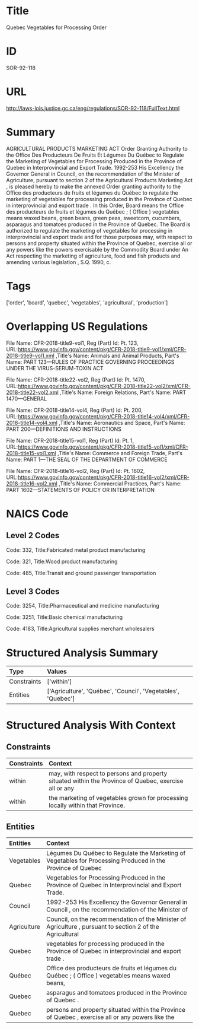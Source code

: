 # Title
Quebec Vegetables for Processing Order


# ID
SOR-92-118

# URL
http://laws-lois.justice.gc.ca/eng/regulations/SOR-92-118/FullText.html


# Summary
AGRICULTURAL PRODUCTS MARKETING ACT Order Granting Authority to the Office Des Producteurs De Fruits Et Légumes Du Québec to Regulate the Marketing of Vegetables for Processing Produced in the Province of Quebec in Interprovincial and Export Trade.
1992-253 His Excellency the Governor General in Council, on the recommendation of the Minister of Agriculture, pursuant to section 2 of the  Agricultural Products Marketing Act , is pleased hereby to make the annexed  Order granting authority to the Office des producteurs de fruits et légumes du Québec to regulate the marketing of vegetables for processing produced in the Province of Quebec in interprovincial and export trade .
In this Order, Board  means the  Office des producteurs de fruits et légumes du Québec ; ( Office ) vegetables  means waxed beans, green beans, green peas, sweetcorn, cucumbers, asparagus and tomatoes produced in the Province of Quebec.
The Board is authorized to regulate the marketing of vegetables for processing in interprovincial and export trade and for those purposes may, with respect to persons and property situated within the Province of Quebec, exercise all or any powers like the powers exercisable by the Commodity Board under  An Act respecting the marketing of agriculture, food and fish products and amending various legislation , S.Q. 1990, c.


# Tags
['order', 'board', 'quebec', 'vegetables', 'agricultural', 'production']


# Overlapping US Regulations
File Name: CFR-2018-title9-vol1, Reg (Part) Id: Pt. 123, URL:https://www.govinfo.gov/content/pkg/CFR-2018-title9-vol1/xml/CFR-2018-title9-vol1.xml
,Title's Name: Animals and Animal Products, Part's Name: PART 123—RULES OF PRACTICE GOVERNING PROCEEDINGS UNDER THE VIRUS-SERUM-TOXIN ACT

File Name: CFR-2018-title22-vol2, Reg (Part) Id: Pt. 1470, URL:https://www.govinfo.gov/content/pkg/CFR-2018-title22-vol2/xml/CFR-2018-title22-vol2.xml
,Title's Name: Foreign Relations, Part's Name: PART 1470—GENERAL

File Name: CFR-2018-title14-vol4, Reg (Part) Id: Pt. 200, URL:https://www.govinfo.gov/content/pkg/CFR-2018-title14-vol4/xml/CFR-2018-title14-vol4.xml
,Title's Name: Aeronautics and Space, Part's Name: PART 200—DEFINITIONS AND INSTRUCTIONS

File Name: CFR-2018-title15-vol1, Reg (Part) Id: Pt. 1, URL:https://www.govinfo.gov/content/pkg/CFR-2018-title15-vol1/xml/CFR-2018-title15-vol1.xml
,Title's Name: Commerce and Foreign Trade, Part's Name: PART 1—THE SEAL OF THE DEPARTMENT OF COMMERCE

File Name: CFR-2018-title16-vol2, Reg (Part) Id: Pt. 1602, URL:https://www.govinfo.gov/content/pkg/CFR-2018-title16-vol2/xml/CFR-2018-title16-vol2.xml
,Title's Name: Commercial Practices, Part's Name: PART 1602—STATEMENTS OF POLICY OR INTERPRETATION




# NAICS Code
## Level 2 Codes
Code: 332, Title:Fabricated metal product manufacturing

Code: 321, Title:Wood product manufacturing

Code: 485, Title:Transit and ground passenger transportation




## Level 3 Codes
Code: 3254, Title:Pharmaceutical and medicine manufacturing

Code: 3251, Title:Basic chemical manufacturing

Code: 4183, Title:Agricultural supplies merchant wholesalers







# Structured Analysis Summary
| Type        | Values                                                       |
|:------------|:-------------------------------------------------------------|
| Constraints | ['within']                                                   |
| Entities    | ['Agriculture', 'Québec', 'Council', 'Vegetables', 'Quebec'] |


# Structured Analysis With Context
 


## Constraints
| Constraints   | Context                                                                                               |
|:--------------|:------------------------------------------------------------------------------------------------------|
| within        | may, with respect to persons and property situated within the Province of Quebec, exercise all or any |
| within        | the marketing of vegetables grown for processing locally within  that Province.                       |


## Entities
| Entities    | Context                                                                                                     |
|:------------|:------------------------------------------------------------------------------------------------------------|
| Vegetables  | Légumes Du Québec to Regulate the Marketing of Vegetables for Processing Produced in the Province of Quebec |
| Quebec      | Vegetables for Processing Produced in the Province of Quebec  in Interprovincial and Export Trade.          |
| Council     | 1992-253 His Excellency the Governor General in  Council , on the recommendation of the Minister of         |
| Agriculture | Council, on the recommendation of the Minister of Agriculture , pursuant to section 2 of the Agricultural   |
| Quebec      | vegetables for processing produced in the Province of Quebec  in interprovincial and export trade .         |
| Québec      | Office des producteurs de fruits et légumes du Québec ; ( Office ) vegetables means waxed beans,            |
| Quebec      | asparagus and tomatoes produced in the Province of Quebec .                                                 |
| Quebec      | persons and property situated within the Province of Quebec , exercise all or any powers like the           |


